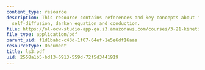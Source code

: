 ```yaml
---
content_type: resource
description: This resource contains references and key concepts about fick's laws,
  self-diffusion, darken equation and conduction.
file: https://ol-ocw-studio-app-qa.s3.amazonaws.com/courses/3-21-kinetic-processes-in-materials-spring-2006/2558a1b5bd136913559d72f5d3441919_ls3.pdf
file_type: application/pdf
parent_uid: f1d1babc-c43d-1f07-64ef-1e5e6df16aaa
resourcetype: Document
title: ls3.pdf
uid: 2558a1b5-bd13-6913-559d-72f5d3441919
---
```

